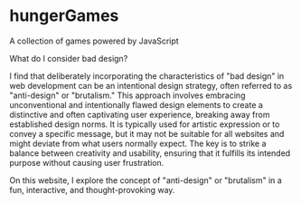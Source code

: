 # hungerGames
A collection of games powered by JavaScript

What do I consider bad design?

I find that deliberately incorporating the characteristics of "bad design" in web development can be an intentional design strategy, often referred to as "anti-design" or "brutalism." This approach involves embracing unconventional and intentionally flawed design elements to create a distinctive and often captivating user experience, breaking away from established design norms. It is typically used for artistic expression or to convey a specific message, but it may not be suitable for all websites and might deviate from what users normally expect. The key is to strike a balance between creativity and usability, ensuring that it fulfills its intended purpose without causing user frustration.

On this website, I explore the concept of "anti-design" or "brutalism" in a fun, interactive, and thought-provoking way.
